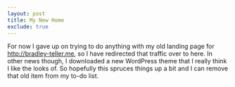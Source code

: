 ```yaml
---
layout: post
title: My New Home
exclude: true
---
```


For now I gave up on trying to do anything with my old landing page for http://bradley-teller.me, so I have redirected that traffic over to here. In other news though, I downloaded a new WordPress theme that I really think I like the looks of. So hopefully this spruces things up a bit and I can remove that old item from my to-do list.